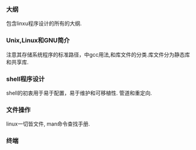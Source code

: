 ### 大纲
包含linxu程序设计的所有的大纲.
### Unix,Linux和GNU简介
注意其存储系统程序的标准路径，中gcc用法,和库文件的分类.库文件分为静态库和共享库.
### shell程序设计
shell的初衷用于易于配置，易于维护和可移植性.
管道和重定向.
### 文件操作
linux一切皆文件, man命令查找手册.
### 终端
